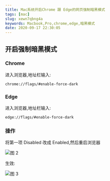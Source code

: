 ```yaml
---
title: Mac系统开启Chrome 跟 Edge的网页强制暗黑模式
tags: [mac]
slug: xewn7qbng4a
keywords: Macbook,Pro,chrome,edge,暗黑模式
date: 2020-09-17 22:30:05
---
```


## 开启强制暗黑模式

### Chrome
进入浏览器,地址栏输入:

```bash
chrome://flags/#enable-force-dark
```

### Edge

进入浏览器,地址栏输入:

```bash
edge://flags/#enable-force-dark
```


### 操作

将第一项 Disabled 改成 Enabled,然后重启浏览器

![图 2](https://incomparable9527.coding.net/p/imageBed/d/imageBed/git/raw/master/5993f9393f0452e64281d912952d43d05ca1d0e7077ff83eaba4317c97047fa8.png)  


生效:


![图 3](https://incomparable9527.coding.net/p/imageBed/d/imageBed/git/raw/master/cdb9fe5995ddf99bd6282102f9126e5ec34558bb599385cd95c5a598063e2395.png)  
